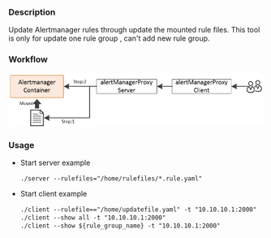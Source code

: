 ### Description

Update Alertmanager rules through update the mounted rule files. This tool is only for update one rule group , can't add new rule group.

### Workflow

![](./image/workflow.png)

### Usage

- Start server example

  ```
  ./server --rulefiles="/home/rulefiles/*.rule.yaml"
  ```

- Start client example

  ```
  ./client --rulefile=="/home/updatefile.yaml" -t "10.10.10.1:2000"
  ./client --show all -t "10.10.10.1:2000"
  ./client --show ${rule_group_name} -t "10.10.10.1:2000"
  ```

  